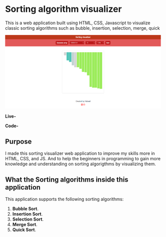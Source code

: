 # Sorting algorithm visualizer

This is a web application built using HTML, CSS, Javascript to visualize classic sorting algorithms such as bubble, insertion, selection, merge, quick 

<img src = "images/Screenshot 2024-09-26 212659.png"> <br>

**Live-** 

**Code-** 

## Purpose

I made this sorting visualizer web application to improve my skills more in
HTML, CSS, and JS. And to help the beginners in programming to gain more knowledge and understanding on sorting algorigthms by visualizing them.

## What the Sorting algorithms inside this application

This application supports the following sorting algorithms:

1. **Bubble Sort**.
2. **Insertion Sort**.
3. **Selection Sort**.
4. **Merge Sort**.
5. **Quick Sort**.
